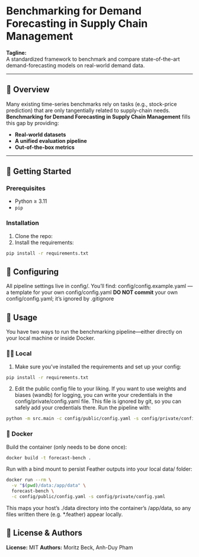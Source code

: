 # Benchmarking for Demand Forecasting in Supply Chain Management

**Tagline:**  
A standardized framework to benchmark and compare state-of-the-art demand-forecasting models on real-world demand data.

---

## 📖 Overview

Many existing time-series benchmarks rely on tasks (e.g., stock-price prediction) that are only tangentially related to supply-chain needs. **Benchmarking for Demand Forecasting in Supply Chain Management** fills this gap by providing:

- **Real-world datasets** 
- **A unified evaluation pipeline** 
- **Out-of-the-box metrics** 

---

## 🚀 Getting Started

### Prerequisites

- Python ≥ 3.11  
- `pip`  

### Installation

1. Clone the repo:  
2. Install the requirements:  
```bash
pip install -r requirements.txt
```

## 🔧 Configuring

All pipeline settings live in config/. You’ll find:
config/config.example.yaml — a template for your own config/config.yaml
**DO NOT commit** your own config/config.yaml; it’s ignored by .gitignore

## 🎯 Usage

You have two ways to run the benchmarking pipeline—either directly on your local machine or inside Docker.

### 🏃‍♂️ Local

1. Make sure you’ve installed the requirements and set up your config:
```bash
pip install -r requirements.txt
```
2. Edit the public config file to your liking. If you want to use weights and biases (wandb) for logging, you can write your credentials in the config/private/config.yaml file. This file is ignored by git, so you can safely add your credentials there. Run the pipeline with:
```bash
python -m src.main -c config/public/config.yaml -s config/private/config.yaml
```

### 🐳 Docker

Build the container (only needs to be done once):
```bash
docker build -t forecast-bench .
```
Run with a bind mount to persist Feather outputs into your local data/ folder:
```bash
docker run --rm \
  -v "$(pwd)/data:/app/data" \
  forecast-bench \
  -c config/public/config.yaml -s config/private/config.yaml
```
This maps your host’s ./data directory into the container’s /app/data, so any files written there (e.g. *.feather) appear locally.

## 📄 License & Authors

**License:** MIT
**Authors:** Moritz Beck, Anh-Duy Pham

